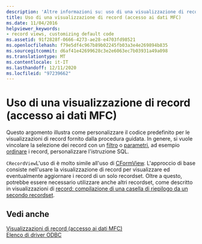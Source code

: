 ```yaml
---
description: 'Altre informazioni su: uso di una visualizzazione di record (accesso ai dati MFC)'
title: Uso di una visualizzazione di record (accesso ai dati MFC)
ms.date: 11/04/2016
helpviewer_keywords:
- record views, customizing default code
ms.assetid: 91f2828f-0666-4273-ae28-e4703fd98521
ms.openlocfilehash: f79e5df4c967b89b02245fb03a3e4e269894b835
ms.sourcegitcommit: d6af41e42699628c3e2e6063ec7b03931a49a098
ms.translationtype: MT
ms.contentlocale: it-IT
ms.lasthandoff: 12/11/2020
ms.locfileid: "97239662"
---
```

# <a name="using-a-record-view--mfc-data-access"></a>Uso di una visualizzazione di record (accesso ai dati MFC)

Questo argomento illustra come personalizzare il codice predefinito per le visualizzazioni di record fornito dalla procedura guidata. In genere, si vuole vincolare la selezione dei record con un [filtro](../data/odbc/recordset-filtering-records-odbc.md) o [parametri](../data/odbc/recordset-parameterizing-a-recordset-odbc.md), ad esempio [ordinare](../data/odbc/recordset-sorting-records-odbc.md) i record, personalizzare l'istruzione SQL.

`CRecordView`L'uso di è molto simile all'uso di [CFormView](../mfc/reference/cformview-class.md). L'approccio di base consiste nell'usare la visualizzazione di record per visualizzare ed eventualmente aggiornare i record di un solo recordset. Oltre a questo, potrebbe essere necessario utilizzare anche altri recordset, come descritto in visualizzazioni di [record: compilazione di una casella di riepilogo da un secondo recordset](../data/filling-a-list-box-from-a-second-recordset-mfc-data-access.md).

## <a name="see-also"></a>Vedi anche

[Visualizzazioni di record (accesso ai dati MFC)](../data/record-views-mfc-data-access.md)<br/>
[Elenco di driver ODBC](../data/odbc/odbc-driver-list.md)
